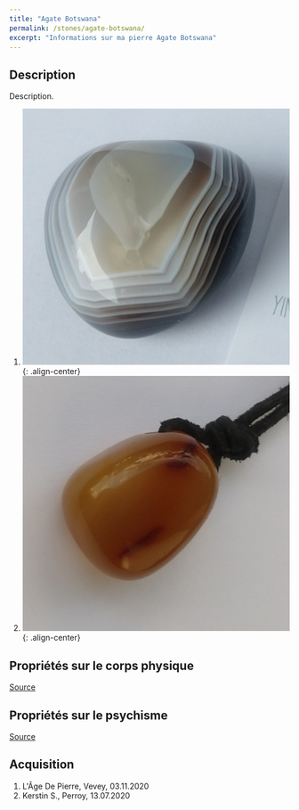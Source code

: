 ```yaml
---
title: "Agate Botswana"
permalink: /stones/agate-botswana/
excerpt: "Informations sur ma pierre Agate Botswana"
---
```


## Description
Description.

1. ![Agate Botswana](/images/stones/AgateBotswana_AgeDePierre_20201103_pourGwendoD.jpg "Agate Botswana"){: .align-center}
1. ![Agate Botswana](/images/stones/AgateBotswana_Kerstin_20200713.jpg "Agate Botswana"){: .align-center}

## Propriétés sur le corps physique


[Source](https://)


## Propriétés sur le psychisme


[Source](https://)

## Acquisition

1. L'Âge De Pierre, Vevey, 03.11.2020
1. Kerstin S., Perroy, 13.07.2020
